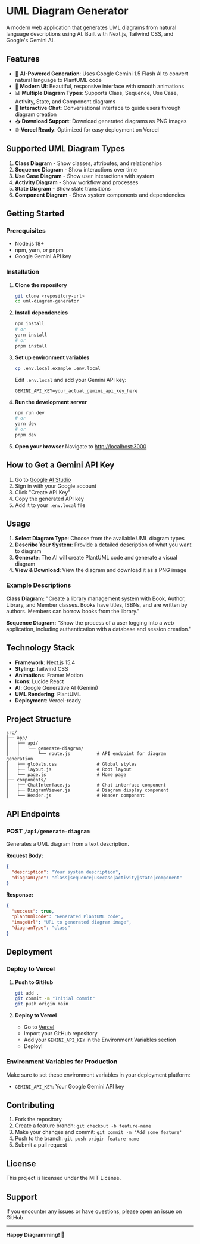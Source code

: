 # UML Diagram Generator

A modern web application that generates UML diagrams from natural language descriptions using AI. Built with Next.js, Tailwind CSS, and Google's Gemini AI.

## Features

- 🤖 **AI-Powered Generation**: Uses Google Gemini 1.5 Flash AI to convert natural language to PlantUML code
- 🎨 **Modern UI**: Beautiful, responsive interface with smooth animations
- 📊 **Multiple Diagram Types**: Supports Class, Sequence, Use Case, Activity, State, and Component diagrams
- 💬 **Interactive Chat**: Conversational interface to guide users through diagram creation
- 📥 **Download Support**: Download generated diagrams as PNG images
- 🌐 **Vercel Ready**: Optimized for easy deployment on Vercel

## Supported UML Diagram Types

1. **Class Diagram** - Show classes, attributes, and relationships
2. **Sequence Diagram** - Show interactions over time
3. **Use Case Diagram** - Show user interactions with system
4. **Activity Diagram** - Show workflow and processes
5. **State Diagram** - Show state transitions
6. **Component Diagram** - Show system components and dependencies

## Getting Started

### Prerequisites

- Node.js 18+ 
- npm, yarn, or pnpm
- Google Gemini API key

### Installation

1. **Clone the repository**
   ```bash
   git clone <repository-url>
   cd uml-diagram-generator
   ```

2. **Install dependencies**
   ```bash
   npm install
   # or
   yarn install
   # or
   pnpm install
   ```

3. **Set up environment variables**
   ```bash
   cp .env.local.example .env.local
   ```
   
   Edit `.env.local` and add your Gemini API key:
   ```
   GEMINI_API_KEY=your_actual_gemini_api_key_here
   ```

4. **Run the development server**
   ```bash
   npm run dev
   # or
   yarn dev
   # or
   pnpm dev
   ```

5. **Open your browser**
   Navigate to [http://localhost:3000](http://localhost:3000)

## How to Get a Gemini API Key

1. Go to [Google AI Studio](https://makersuite.google.com/app/apikey)
2. Sign in with your Google account
3. Click "Create API Key"
4. Copy the generated API key
5. Add it to your `.env.local` file

## Usage

1. **Select Diagram Type**: Choose from the available UML diagram types
2. **Describe Your System**: Provide a detailed description of what you want to diagram
3. **Generate**: The AI will create PlantUML code and generate a visual diagram
4. **View & Download**: View the diagram and download it as a PNG image

### Example Descriptions

**Class Diagram:**
"Create a library management system with Book, Author, Library, and Member classes. Books have titles, ISBNs, and are written by authors. Members can borrow books from the library."

**Sequence Diagram:**
"Show the process of a user logging into a web application, including authentication with a database and session creation."

## Technology Stack

- **Framework**: Next.js 15.4
- **Styling**: Tailwind CSS
- **Animations**: Framer Motion
- **Icons**: Lucide React
- **AI**: Google Generative AI (Gemini)
- **UML Rendering**: PlantUML
- **Deployment**: Vercel-ready

## Project Structure

```
src/
├── app/
│   ├── api/
│   │   └── generate-diagram/
│   │       └── route.js          # API endpoint for diagram generation
│   ├── globals.css               # Global styles
│   ├── layout.js                 # Root layout
│   └── page.js                   # Home page
├── components/
│   ├── ChatInterface.js          # Chat interface component
│   ├── DiagramViewer.js          # Diagram display component
│   └── Header.js                 # Header component
```

## API Endpoints

### POST `/api/generate-diagram`

Generates a UML diagram from a text description.

**Request Body:**
```json
{
  "description": "Your system description",
  "diagramType": "class|sequence|usecase|activity|state|component"
}
```

**Response:**
```json
{
  "success": true,
  "plantUmlCode": "Generated PlantUML code",
  "imageUrl": "URL to generated diagram image",
  "diagramType": "class"
}
```

## Deployment

### Deploy to Vercel

1. **Push to GitHub**
   ```bash
   git add .
   git commit -m "Initial commit"
   git push origin main
   ```

2. **Deploy to Vercel**
   - Go to [Vercel](https://vercel.com)
   - Import your GitHub repository
   - Add your `GEMINI_API_KEY` in the Environment Variables section
   - Deploy!

### Environment Variables for Production

Make sure to set these environment variables in your deployment platform:

- `GEMINI_API_KEY`: Your Google Gemini API key

## Contributing

1. Fork the repository
2. Create a feature branch: `git checkout -b feature-name`
3. Make your changes and commit: `git commit -m 'Add some feature'`
4. Push to the branch: `git push origin feature-name`
5. Submit a pull request

## License

This project is licensed under the MIT License.

## Support

If you encounter any issues or have questions, please open an issue on GitHub.

---

**Happy Diagramming! 🎉**
